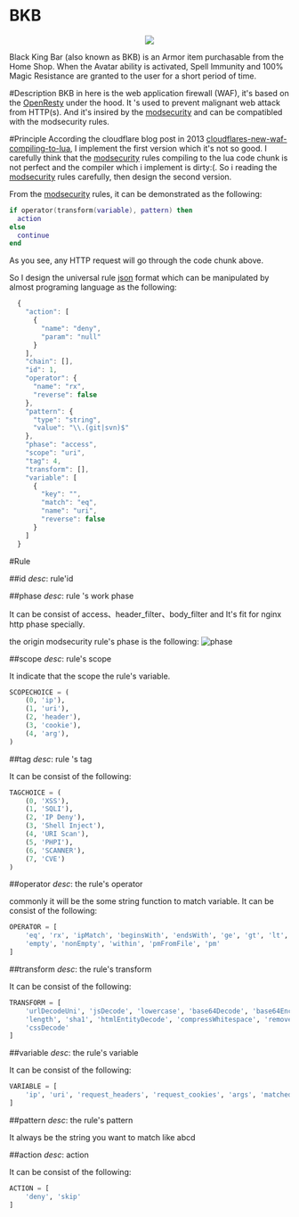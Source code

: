 [modsecurity]: https://www.modsecurity.org
[openresty]: https://github.com/openresty
[json]: http://www.json.org

# BKB
<p align="center">
<img src="https://github.com/x-v8/bkb/blob/master/docs/Black_King_Bar_icon.png" />
</p>
Black King Bar (also known as BKB) is an Armor item purchasable from the Home Shop. When the Avatar ability is activated, Spell Immunity and 100% Magic Resistance are granted to the user for a short period of time.


#Description
BKB in here is the web application firewall (WAF), it's based on the [OpenResty] under the hood.
It 's used to prevent malignant web attack from HTTP(s). And it's insired by the [modsecurity] and can be compatibled with the modsecurity rules.

#Principle
According the cloudflare blog post in 2013 [cloudflares-new-waf-compiling-to-lua](https://blog.cloudflare.com/cloudflares-new-waf-compiling-to-lua/), I implement the first version which it's not so good. I carefully think that the [modsecurity] rules compiling to the lua code chunk is not perfect and the compiler which i implement is dirty:(. So i reading the [modsecurity] rules carefully, then design the second version.

From the [modsecurity] rules, it can be demonstrated as the following:

````lua
if operator(transform(variable), pattern) then
  action
else
  continue
end
````
As you see, any HTTP request will go through the code chunk above.

So I design the universal rule [json] format which can be manipulated by almost programing language as the following:
````javascript
  {
    "action": [
      {
        "name": "deny",
        "param": "null"
      }
    ],
    "chain": [],
    "id": 1,
    "operator": {
      "name": "rx",
      "reverse": false
    },
    "pattern": {
      "type": "string",
      "value": "\\.(git|svn)$"
    },
    "phase": "access",
    "scope": "uri",
    "tag": 4,
    "transform": [],
    "variable": [
      {
        "key": "",
        "match": "eq",
        "name": "uri",
        "reverse": false
      }
    ]
  }
````

#Rule

##id
*desc*: rule'id


##phase
*desc*: rule 's work phase

It can be consist of access、header_filter、body_filter and It's fit for nginx http phase specially.

the origin modsecurity rule's phase is the following:
![phase](https://github.com/x-v8/bkb/blob/master/docs/modsecurity.jpeg)


##scope
*desc*: rule's scope

It indicate that the scope the rule's variable.

````python
SCOPECHOICE = (
    (0, 'ip'),
    (1, 'uri'),
    (2, 'header'),
    (3, 'cookie'),
    (4, 'arg'),
)
````


##tag
*desc*: rule 's tag

It can be consist of the following:

````python
TAGCHOICE = (
    (0, 'XSS'),
    (1, 'SQLI'),
    (2, 'IP Deny'),
    (3, 'Shell Inject'),
    (4, 'URI Scan'),
    (5, 'PHPI'),
    (6, 'SCANNER'),
    (7, 'CVE')
)
````

##operator
*desc*: the rule's operator

commonly it will be the some string function to match variable. It can be consist of the following:
````python
OPERATOR = [
    'eq', 'rx', 'ipMatch', 'beginsWith', 'endsWith', 'ge', 'gt', 'lt', 'le',
    'empty', 'nonEmpty', 'within', 'pmFromFile', 'pm'
]
````

##transform
*desc*: the rule's transform

It can be consist of the following:
````python
TRANSFORM = [
    'urlDecodeUni', 'jsDecode', 'lowercase', 'base64Decode', 'base64Encode',
    'length', 'sha1', 'htmlEntityDecode', 'compressWhitespace', 'removeWhitespace',
    'cssDecode'
]
````

##variable
*desc*: the rule's variable

It can be consist of the following:
````python
VARIABLE = [
    'ip', 'uri', 'request_headers', 'request_cookies', 'args', 'matched_var'
]
````

##pattern
*desc*: the rule's pattern

It always be the string you want to match like abcd


##action
*desc*: action

It can be consist of the following:
````python
ACTION = [
    'deny', 'skip'
]
````

